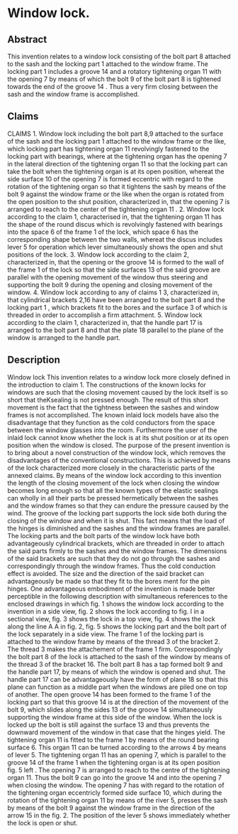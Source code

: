 # Window lock.

## Abstract
This invention relates to a window lock consisting of the bolt part 8 attached to the sash and the locking part 1 attached to the window frame. The locking part 1 includes a groove 14 and a rotatory tightening organ 11 with the opening 7 by means of which the bolt 9 of the bolt part 8 is tightened towards the end of the groove 14 . Thus a very firm closing between the sash and the window frame is accomplished.

## Claims
CLAIMS 1. Window lock including the bolt part 8,9 attached to the surface of the sash and the locking part 1 attached to the window frame or the like, which locking part has tightening organ 11 revolvingly fastened to the locking part with bearings, where at the tightening organ has the opening 7 in the lateral direction of the tightening organ 11 so that the locking part can take the bolt when the tightening organ is at its open position, whereat the side surface 10 of the opening 7 is formed eccentric with regard to the rotation of the tightening organ so that it tightens the sash by means of the bolt 9 against the window frame or the like when the organ is rotated from the open position to the shut position, characterized in, that the opening 7 is arranged to reach to the center of the tightening organ 11 . 2. Window lock according to the claim 1, characterised in, that the tightening organ 11 has the shape of the round discus which is revolvingly fastened with bearings into the space 6 of the frame 1 of the lock, which space 6 has the corresponding shape between the two walls, whereat the discus includes lever 5 for operation which lever simultaneously shows the open and shut positions of the lock. 3. Window lock according to the claim 2, characterized in, that the opening or the groove 14 is formed to the wall of the frame 1 of the lock so that the side surfaces 13 of the said groove are parallel with the opening movement of the window thus steering and supporting the bolt 9 during the opening and closing movement of the window. 4. Window lock according to any of claims 1 3, characterized in, that cylindrical brackets 2,16 have been arranged to the bolt part 8 and the locking part 1 , which brackets fit to the bores and the surface 3 of which is threaded in order to accomplish a firm attachment. 5. Window lock according to the claim 1, characterized in, that the handle part 17 is arranged to the bolt part 8 and that the plate 18 parallel to the plane of the window is arranged to the handle part.

## Description
Window lock This invention relates to a window lock more closely defined in the introduction to claim 1. The constructions of the known locks for windows are such that the closing movement caused by the lock itself is so short that theKsealing is not pressed enough. The result of this short movement is the fact that the tightness between the sashes and window frames is not accomplished. The known inlaid lock models have also the disadvantage that they function as the cold conductors from the space between the window glasses into the room. Furthermore the user of the inlaid lock cannot know whether the lock is at its shut position or at its open position when the window is closed. The purpose of the present invention is to bring about a novel construction of the window lock, which removes the disadvantages of the conventional constructions. This is achieved by means of the lock characterized more closely in the characteristic parts of the annexed claims. By means of the window lock according to this invention the length of the closing movement of the lock when closing the window becomes long enough so that all the known types of the elastic sealings can wholly in all their parts be pressed hermetically between the sashes and the window frames so that they can endure the pressure caused by the wind. The groove of the locking part supports the lock side both during the closing of the window and when it is shut. This fact means that the load of the hinges is diminished and the sashes and the window frames are parallel. The locking parts and the bolt parts of the window lock have both advantageously cylindrical brackets, which are threaded in order to attach the said parts firmly to the sashes and the window frames. The dimensions of the said brackets are such that they do not go through the sashes and correspondingly through the window frames. Thus the cold conduction effect is avoided. The size and the direction of the said bracket can advantageously be made so that they fit to the bores ment for the pin hinges. One advantageous embodiment of the invention is made better perceptible in the following description with simultaneous references to the enclosed drawings in which fig. 1 shows the window lock according to the invention in a side view, fig. 2 shows the lock according to fig. I in a sectional view, fig. 3 shows the lock in a top view, fig. 4 shows the lock along the line A A in fig. 2, fig. 5 shows the locking part and the bolt part of the lock separately in a side view. The frame 1 of the locking part is attached to the window frame by means of the thread 3 of the bracket 2. The thread 3 makes the attachement of the frame 1 firm. Correspondingly the bolt part 8 of the lock is attached to the sash of the window by means of the thread 3 of the bracket 16. The bolt part 8 has a tap formed bolt 9 and the handle part 17, by means of which the window is opened and shut. The handle part 17 can be advantageously have the form of plane 18 so that this plane can function as a middle part when the windows are piled one on top of another. The open groove 14 has been formed to the frame 1 of the locking part so that this groove 14 is at the direction of the movement of the bolt 9, which slides along the sides 13 of the groove 14 simultaneously supporting the window frame at this side of the window. When the lock is locked up the bolt is still against the surface 13 and thus prevents the downward movement of the window in that case that the hinges yield. The tightening organ 11 is fitted to the frame 1 by means of the round bearing surface 6. This organ 11 can be turned according to the arrows 4 by means of lever 5. The tightening organ 11 has an opening 7, which is parallel to the groove 14 of the frame 1 when the tightening organ is at its open position fig. 5 left . The opening 7 is arranged to reach to the centre of the tightening organ 11. Thus the bolt 9 can go into the groove 14 and into the opening 7 when closing the window. The opening 7 has with regard to the rotation of the tightening organ eccentricly formed side surface 10, which during the rotation of the tightening organ 11 by means of the river 5, presses the sash by means of the bolt 9 against the window frame in the direction of the arrow 15 in the fig. 2. The position of the lever 5 shows immediately whether the lock is open or shut.